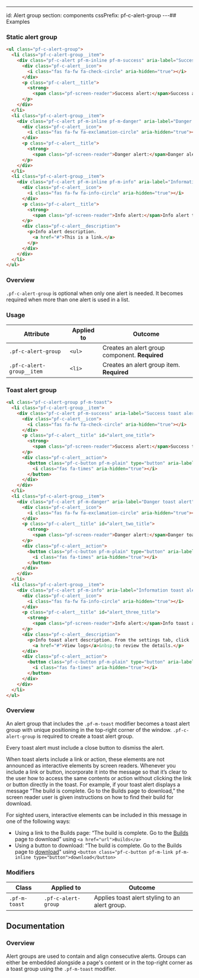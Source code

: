 ---
id: Alert group
section: components
cssPrefix: pf-c-alert-group
---## Examples

### Static alert group

```html
<ul class="pf-c-alert-group">
  <li class="pf-c-alert-group__item">
    <div class="pf-c-alert pf-m-inline pf-m-success" aria-label="Success alert">
      <div class="pf-c-alert__icon">
        <i class="fas fa-fw fa-check-circle" aria-hidden="true"></i>
      </div>
      <p class="pf-c-alert__title">
        <strong>
          <span class="pf-screen-reader">Success alert:</span>Success alert title</strong>
      </p>
    </div>
  </li>
  <li class="pf-c-alert-group__item">
    <div class="pf-c-alert pf-m-inline pf-m-danger" aria-label="Danger alert">
      <div class="pf-c-alert__icon">
        <i class="fas fa-fw fa-exclamation-circle" aria-hidden="true"></i>
      </div>
      <p class="pf-c-alert__title">
        <strong>
          <span class="pf-screen-reader">Danger alert:</span>Danger alert title</strong>
      </p>
    </div>
  </li>
  <li class="pf-c-alert-group__item">
    <div class="pf-c-alert pf-m-inline pf-m-info" aria-label="Information alert">
      <div class="pf-c-alert__icon">
        <i class="fas fa-fw fa-info-circle" aria-hidden="true"></i>
      </div>
      <p class="pf-c-alert__title">
        <strong>
          <span class="pf-screen-reader">Info alert:</span>Info alert title</strong>
      </p>
      <div class="pf-c-alert__description">
        <p>Info alert description.
          <a href="#">This is a link.</a>
        </p>
      </div>
    </div>
  </li>
</ul>
```

### Overview

`.pf-c-alert-group` is optional when only one alert is needed. It becomes required when more than one alert is used in a list.

### Usage

| Attribute                 | Applied to | Outcome                                        |
| ------------------------- | ---------- | ---------------------------------------------- |
| `.pf-c-alert-group`       | `<ul>`     | Creates an alert group component. **Required** |
| `.pf-c-alert-group__item` | `<li>`     | Creates an alert group item. **Required**      |

### Toast alert group

```html isFullscreen
<ul class="pf-c-alert-group pf-m-toast">
  <li class="pf-c-alert-group__item">
    <div class="pf-c-alert pf-m-success" aria-label="Success toast alert">
      <div class="pf-c-alert__icon">
        <i class="fas fa-fw fa-check-circle" aria-hidden="true"></i>
      </div>
      <p class="pf-c-alert__title" id="alert_one_title">
        <strong>
          <span class="pf-screen-reader">Success alert:</span>Success toast alert title</strong>
      </p>
      <div class="pf-c-alert__action">
        <button class="pf-c-button pf-m-plain" type="button" aria-label="Close success alert: Success alert title">
          <i class="fas fa-times" aria-hidden="true"></i>
        </button>
      </div>
    </div>
  </li>
  <li class="pf-c-alert-group__item">
    <div class="pf-c-alert pf-m-danger" aria-label="Danger toast alert">
      <div class="pf-c-alert__icon">
        <i class="fas fa-fw fa-exclamation-circle" aria-hidden="true"></i>
      </div>
      <p class="pf-c-alert__title" id="alert_two_title">
        <strong>
          <span class="pf-screen-reader">Danger alert:</span>Danger toast alert title</strong>
      </p>
      <div class="pf-c-alert__action">
        <button class="pf-c-button pf-m-plain" type="button" aria-label="Close success alert: Success alert title">
          <i class="fas fa-times" aria-hidden="true"></i>
        </button>
      </div>
    </div>
  </li>
  <li class="pf-c-alert-group__item">
    <div class="pf-c-alert pf-m-info" aria-label="Information toast alert">
      <div class="pf-c-alert__icon">
        <i class="fas fa-fw fa-info-circle" aria-hidden="true"></i>
      </div>
      <p class="pf-c-alert__title" id="alert_three_title">
        <strong>
          <span class="pf-screen-reader">Info alert:</span>Info toast alert title</strong>
      </p>
      <div class="pf-c-alert__description">
        <p>Info toast alert description. From the settings tab, click
          <a href="#">View logs</a>&nbsp;to review the details.</p>
      </div>
      <div class="pf-c-alert__action">
        <button class="pf-c-button pf-m-plain" type="button" aria-label="Close success alert: Success alert title">
          <i class="fas fa-times" aria-hidden="true"></i>
        </button>
      </div>
    </div>
  </li>
</ul>
```

### Overview

An alert group that includes the `.pf-m-toast` modifier becomes a toast alert group with unique positioning in the top-right corner of the window. `.pf-c-alert-group` is required to create a toast alert group.

Every toast alert must include a close button to dismiss the alert.

When toast alerts include a link or action, these elements are not announced as interactive elements by screen readers. Whenever you include a link or button, incorporate it into the message so that it’s clear to the user how to access the same contents or action without clicking the link or button directly in the toast. For example, if your toast alert displays a message “The build is complete. Go to the Builds page to download,” the screen reader user is given instructions on how to find their build for download.

For sighted users, interactive elements can be included in this message in one of the following ways:

-   Using a link to the Builds page: “The build is complete. Go to the [Builds](<>) page to download” using `<a href="url">Builds</a>`
-   Using a button to download: “The build is complete. Go to the Builds page to [download](<>)" using `<button class="pf-c-button pf-m-link pf-m-inline type="button">download</button>`

### Modifiers

| Class         | Applied to          | Outcome                                        |
| ------------- | ------------------- | ---------------------------------------------- |
| `.pf-m-toast` | `.pf-c-alert-group` | Applies toast alert styling to an alert group. |

## Documentation

### Overview

Alert groups are used to contain and align consecutive alerts. Groups can either be embedded alongside a page's content or in the top-right corner as a toast group using the `.pf-m-toast` modifier.
